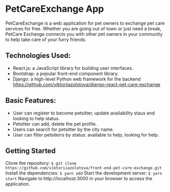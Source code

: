 # PetCareExchange App

PetCareExchange is a web application for pet owners to exchange pet care services for free.
Whether you are going out of town or just need a break, PetCare Exchange connects you with other pet owners in your community to help take care of your furry friends.

## Technologies Used:

- React.js: a JavaScript library for building user interfaces.
- Bootstrap: a popular front-end component library.
- Django: a high-level Python web framework for the backend https://github.com/viktoriiazolotova/django-react-pet-care-exchange

## Basic Features:

- User can register to become petsitter, update availability staus and looking to help status.
- Petsitter can add, delete the pet profile.
- Users can search for petsitter by the city name.
- User can filter petsiterrs by status: available to help, looking for help.


## Getting Started

Clone the repository:
    ```
    $ git clone https://github.com/viktoriiazolotova/front-end-pet-care-exchange.git
    ```
Install the dependencies:
    ```
    $ yarn add
    ```
Start the development server:
    ```
    $ yarn start
    ```
Navigate to http://localhost:3000 in your browser to access the application.
    

   








